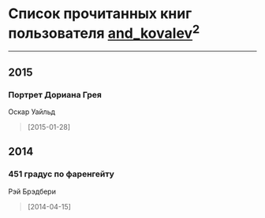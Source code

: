 # Список прочитанных книг пользователя [and_kovalev](http://vk.com/id107210286)<sup>2</sup>
---

## 2015

### Портрет Дориана Грея
Оскар Уайльд
> [2015-01-28] 



## 2014

### 451 градус по фаренгейту
Рэй Брэдбери
> [2014-04-15] 



